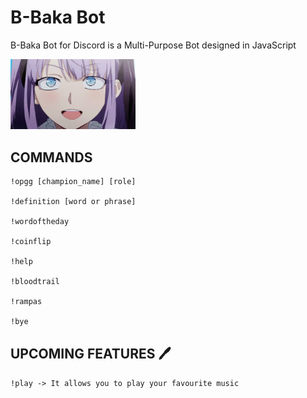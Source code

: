 # B-Baka Bot
B-Baka Bot for Discord is a Multi-Purpose Bot designed in JavaScript

<img src=https://raw.githubusercontent.com/AntonioMrtz/B-Baka_Bot/main/img/hotaru_gif.gif width=200px>

</br>

## COMMANDS
```
!opgg [champion_name] [role]

!definition [word or phrase]

!wordoftheday

!coinflip

!help

!bloodtrail

!rampas

!bye
```

## UPCOMING FEATURES 🖊

```!play -> It allows you to play your favourite music```
